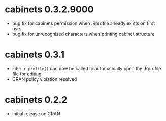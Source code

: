 # cabinets 0.3.2.9000

* bug fix for cabinets permission when .Rprofile already exists on first use.
* bug fix for unrecognized characters when printing cabinet structure

# cabinets 0.3.1

* `edit_r_profile()` can now be called to automatically open the .Rprofile file for editing
* CRAN policy violation resolved

# cabinets 0.2.2

* initial release on CRAN

